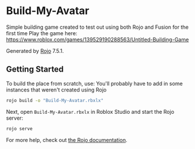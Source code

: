 # Build-My-Avatar
Simple building game created to test out using both Rojo and Fusion for the first time
Play the game here: https://www.roblox.com/games/139529190288563/Untitled-Building-Game

Generated by [Rojo](https://github.com/rojo-rbx/rojo) 7.5.1.

## Getting Started
To build the place from scratch, use:
You'll probably have to add in some instances that weren't created using Rojo
```bash
rojo build -o "Build-My-Avatar.rbxlx"
```

Next, open `Build-My-Avatar.rbxlx` in Roblox Studio and start the Rojo server:

```bash
rojo serve
```

For more help, check out [the Rojo documentation](https://rojo.space/docs).
